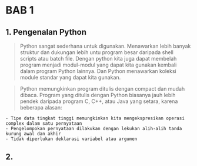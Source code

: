 # BAB 1

## 1. Pengenalan Python

> Python sangat sederhana untuk digunakan. Menawarkan lebih banyak struktur dan dukungan lebih untu program besar daripada shell scripts atau batch file. Dengan python kita juga dapat membelah program menjadi modul-modul yang dapat kita gunakan kembali dalam program Python lainnya. Dan Python menawarkan koleksi module standar yang dapat kita gunakan.

> Python memungkinkan program ditulis dengan compact dan mudah dibaca. Program yang ditulis dengan Python biasanya jauh lebih pendek daripada program C, C++, atau Java yang setara, karena beberapa alasan:

    - Tipe data tingkat tinggi memungkinkan kita mengekspresikan operasi complex dalam satu pernyataan
    - Pengelompokan pernyataan dilakukan dengan lekukan alih-alih tanda kurung awal dan akhir
    - Tidak diperlukan deklarasi variabel atau argumen

## 2.
